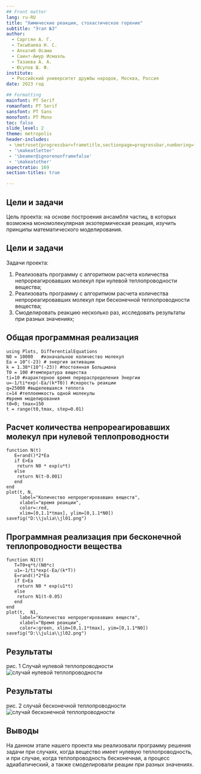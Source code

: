 ```yaml
---
## Front matter
lang: ru-RU
title: "Химические реакции, стохастическое горение"
subtitle: "Этап №3"
author: 
  - Саргсян А. Г. 
  - Тасыбаева Н. С.
  - Алхатиб Осама 
  - Саинт-Амур Исмаэль 
  - Тазаева А. А. 
  - Юсупов Ш. Ф. 
institute:
  - Российский университет дружбы народов, Москва, Россия
date: 2023 год

## Formatting
mainfont: PT Serif
romanfont: PT Serif
sansfont: PT Sans
monofont: PT Mono
toc: false
slide_level: 2
theme: metropolis
header-includes:
 - \metroset{progressbar=frametitle,sectionpage=progressbar,numbering=fraction}
 - '\makeatletter'
 - '\beamer@ignorenonframefalse'
 - '\makeatother'
aspectratio: 169
section-titles: true

---
```


## Цели и задачи
Цель проекта: на основе построения ансамбля частиц, в которых
возможна мономолекулярная экзотермическая реакция, изучить принципы математического моделирования.

## Цели и задачи 

Задачи проекта:

1.	Реализовать программу с алгоритмом расчета количества непрореагировавших молекул при нулевой теплопроводности вещества;
2.	Реализовать программу с алгоритмом расчета количества непрореагировавших молекул при бесконечной теплопроводности вещества;
3.	Смоделировать реакцию несколько раз, исследовать результаты при разных значениях;

## Общая программная реализация

```
using Plots, DifferentialEquations
N0 = 10000   #изначальное количество молекул
Ea = 10^(-23) # энергия активации
k = 1.38*(10^(-23)) #постоянная Больцмана
T0 = 100 #температура вещества
ti=10 #характерное время перераспределения Энергии
u=-1/ti*exp(-Ea/(k*T0)) #скорость реакции 
q=25000 #выделевшаяся теплота
c=14 #теплоемкость одной молекулы
#время моделирования
t0=0; tmax=150
t = range(t0,tmax, step=0.01)
```

## Расчет количества непрореагировавших молекул при нулевой теплопроводности

```
function N(t)
   E=rand()*2*Ea
   if E>Ea
    return N0 * exp(u*t)
   else 
    return N(t-0.001)
   end
end
plot(t, N,
     label="Количество непрорегировавших веществ",
     xlabel="время реакции",
     color=:red,
     xlim=[0,1.1*tmax], ylim=[0,1.1*N0])
savefig("D:\\julia\\jl01.png")
```
## Программная реализация при бесконечной теплопроводности вещества

```
function N1(t)
   T=T0+q*t/(N0*c)
   u1=-1/ti*exp(-Ea/(k*T))
   E=rand()*2*Ea
   if E>Ea
    return N0 * exp(u1*t)
   else 
    return N1(t-0.05)
   end
end
plot(t,  N1,
     label="Количество непрорегировавших веществ",
     xlabel="Время реакции",
     color=:green, xlim=[0,1.1*tmax], yim=[0,1.1*N0])
savefig("D:\\julia\\jl02.png")
```
## Результаты

  рис. 1 Cлучай нулевой теплопроводности	
![случай нулевой теплопроводности](image/jl01.jpeg) 

## Результаты

  рис. 2 случай бесконечной теплопроводности	
![случай бесконечной теплопроводности](image/jl02.jpeg) 

## Выводы

На данном этапе нашего проекта мы реализовали программу решения задачи при случаях, когда вещество имеет нулевую теплопроводность, и при случае, когда теплопроводность бесконечная, а процесс адиабатический, а также смоделировали реации при разных значениях.
